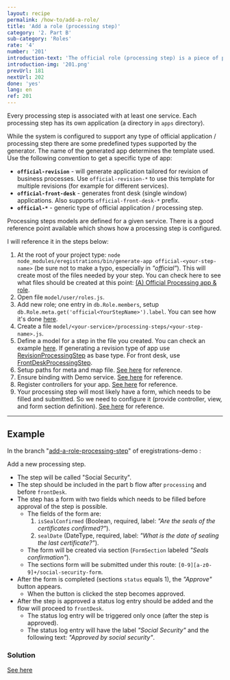 ```yaml
---
layout: recipe
permalink: /how-to/add-a-role/
title: 'Add a role (processing step)'
category: '2. Part B'
sub-category: 'Roles'
rate: '4'
number: '201'
introduction-text: 'The official role (processing step) is a piece of part b flow. Actually you can think of part b as a collection of processing steps.'
introduction-img: '201.png'
prevUrl: 181
nextUrl: 202
done: 'yes'
lang: en
ref: 201
---
```


Every processing step is associated with at least one service. Each processing step has its own application (a directory in `apps` directory).

While the system is configured to support any type of official application / processing step there are some predefined types supported by the generator. The name of the generated app determines the template used. Use the following convention to get a specific type of app:

* **`official-revision`** - will generate application tailored for revision of business processes. Use `official-revision-*` to use this template for multiple revisions (for example for different services).
* **`official-front-desk`** - generates front desk (single window) applications. Also supports `official-front-desk-*` prefix.
* **`official-*`** - generic type of official application / processing step.

Processing steps models are defined for a given service. There is a good reference point available which shows how a processing step is configured.

I will reference it in the steps below:

1. At the root of your project type: `node node_modules/eregistrations/bin/generate-app official-<your-step-name>` (be sure not to make a typo, especially in *"official"*). This will create most of the files needed by your step. You can check here to see what files should be created at this point: [(A) Official Processing app & role](https://github.com/egovernment/eregistrations-demo/commit/b1d460489c70093bf0cc58af54b011434d989594).
2. Open file `model/user/roles.js`.
3. Add new role; one entry in `db.Role.members`, setup `db.Role.meta.get('official<YourStepName>').label`. You can see how it's done [here](https://github.com/egovernment/eregistrations-demo/commit/3256210ab5f2284418ffee5e8f1468b3c2cad009).
4. Create a file `model/<your-service>/processing-steps/<your-step-name>.js`.
5. Define a model for a step in the file you created. You can check an example [here](https://github.com/egovernment/eregistrations-demo/blob/577c87c07a8077af1e849218c89f8f249774f890/model/business-process-demo/processing-steps/processing.js). If generating a revision type of app use [RevisionProcessingStep](https://github.com/egovernment/eregistrations/blob/master/model/processing-steps/revision.js) as base type. For front desk, use [FrontDeskProcessingStep](https://github.com/egovernment/eregistrations/blob/master/model/processing-steps/front-desk.js).
6. Setup paths for meta and map file. [See here](https://github.com/egovernment/eregistrations-demo/commit/577c87c07a8077af1e849218c89f8f249774f890) for reference.
7. Ensure binding with Demo service. [See here](https://github.com/egovernment/eregistrations-demo/commit/0dbb6e43db3a599fe3274da9d14f02a088602579) for reference.
8. Register controllers for your app. [See here](https://github.com/egovernment/eregistrations-demo/commit/fbdf2890eea6689c418187f8d58187733552fcbf) for reference.
9. Your processing step will most likely have a form, which needs to be filled and submitted.
So we need to configure it (provide controller, view, and form section definition). [See here](https://github.com/egovernment/eregistrations-demo/commit/15c01b74497816510f055b674c2c6787dc7cbf63) for reference.

---

## Example

In the branch "[add-a-role-processing-step](https://github.com/egovernment/eregistrations-demo/tree/add-a-role-processing-step)" of eregistrations-demo :

Add a new processing step.

* The step will be called "Social Security".
* The step should be included in the part b flow after `processing` and before `frontDesk`.
* The step has a form with two fields which needs to be filled before approval of the step is possible.
    * The fields of the form are:
        1. `isSealConfirmed` (Boolean, required, label: *"Are the seals of the certificates confirmed?"*).
        2. `sealDate` (DateType, required, label: *"What is the date of sealing the last certificate?"*).
    * The form will be created via section (`FormSection` labeled *"Seals confirmation"*).
    * The sections form will be submitted under this route: `[0-9][a-z0-9]+/social-security-form`.
* After the form is completed (sections `status` equals 1), the *"Approve"* button appears.
    * When the button is clicked the step becomes approved.
* After the step is approved a status log entry should be added and the flow will proceed to `frontDesk`.
    * The status log entry will be triggered only once (after the step is approved).
    * The status log entry will have the label *"Social Security"* and the following text: *"Approved by social security"*.

### Solution

[See here](https://github.com/egovernment/eregistrations-demo/compare/add-a-role-processing-step...add-a-role-processing-step-solution#files)
